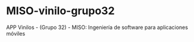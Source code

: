# MISO-vinilo-grupo32
APP Vinilos - (Grupo 32) - MISO: Ingeniería de software para aplicaciones móviles
